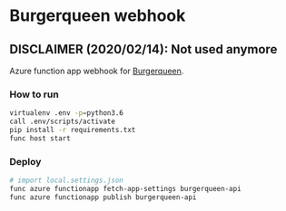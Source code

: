 # Burgerqueen webhook

## DISCLAIMER (2020/02/14): Not used anymore

Azure function app webhook for [Burgerqueen](https://github.com/ryanking13/burgerqueen).

### How to run

```sh
virtualenv .env -p=python3.6
call .env/scripts/activate
pip install -r requirements.txt
func host start
```

### Deploy

```sh
# import local.settings.json
func azure functionapp fetch-app-settings burgerqueen-api 
func azure functionapp publish burgerqueen-api
```

